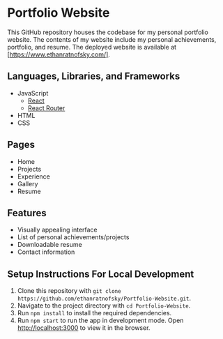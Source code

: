 # Portfolio Website
This GitHub repository houses the codebase for my personal portfolio website. The contents of my website include my personal achievements, portfolio, and resume. The deployed website is available at [https://www.ethanratnofsky.com/].
## Languages, Libraries, and Frameworks
- JavaScript
    - [React](https://reactjs.org/)
    - [React Router](https://reactrouter.com/)
- HTML
- CSS
## Pages
- Home
- Projects
- Experience
- Gallery
- Resume
## Features
- Visually appealing interface
- List of personal achievements/projects
- Downloadable resume
- Contact information
## Setup Instructions For Local Development
1. Clone this repository with `git clone https://github.com/ethanratnofsky/Portfolio-Website.git`.
2. Navigate to the project directory with `cd Portfolio-Website`.
3. Run `npm install` to install the required dependencies.
4. Run `npm start` to run the app in development mode. Open [http://localhost:3000](http://localhost:3000) to view it in the browser.
